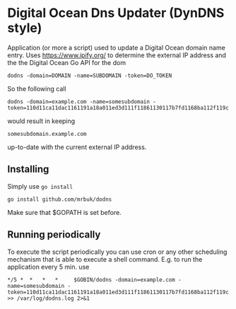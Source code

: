 # Digital Ocean Dns Updater (DynDNS style)

Application (or more a script) used to update a Digital Ocean domain name entry. Uses https://www.ipify.org/ to determine the external IP address and the the Digital Ocean Go API for the dom

    dodns -domain=DOMAIN -name=SUBDOMAIN -token=DO_TOKEN

So the following call
 
    dodns -domain=example.com -name=somesubdomain -token=110d11ca11dac1161191a18a011ed3d111f11861130117b7fd1168ba112f119c

would result in keeping
    
    somesubdomain.example.com

up-to-date with the current external IP address.

## Installing

Simply use `go install`

    go install github.com/mrbuk/dodns

Make sure that $GOPATH is set before.

## Running periodically

To execute the script periodically you can use cron or any other scheduling mechanism that is able to execute a shell command. E.g. to run the application every 5 min. use

    */5 *  *   *   *     $GOBIN/dodns -domain=example.com -name=somesubdomain -token=110d11ca11dac1161191a18a011ed3d111f11861130117b7fd1168ba112f119c >> /var/log/dodns.log 2>&1

